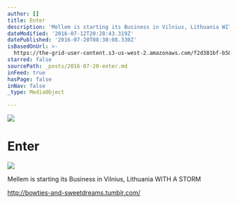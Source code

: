 ```yaml
---
author: []
title: Enter
description: 'Mellem is starting its Business in Vilnius, Lithuania WITH A STORM'
dateModified: '2016-07-12T20:28:43.319Z'
datePublished: '2016-07-20T08:30:08.330Z'
isBasedOnUrl: >-
  https://the-grid-user-content.s3-us-west-2.amazonaws.com/f2d381bf-b581-4142-a868-26643c1883be.jpg
starred: false
sourcePath: _posts/2016-07-20-enter.md
inFeed: true
hasPage: false
inNav: false
_type: MediaObject

---
```

![](https://the-grid-user-content.s3-us-west-2.amazonaws.com/f2d381bf-b581-4142-a868-26643c1883be.jpg)

# Enter
![](https://the-grid-user-content.s3-us-west-2.amazonaws.com/a3033905-ea85-4941-ab27-b9159bf6dd94.jpg)

Mellem is starting its Business in Vilnius, Lithuania WITH A STORM

http://bowties-and-sweetdreams.tumblr.com/